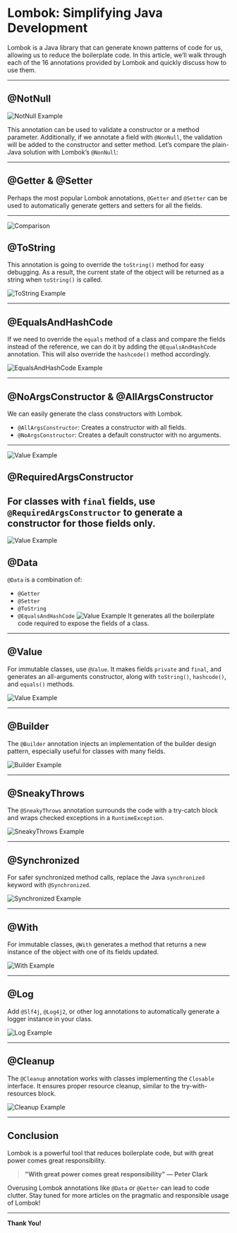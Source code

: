 # Lombok: Simplifying Java Development

Lombok is a Java library that can generate known patterns of code for us, allowing us to reduce the boilerplate code. In this article, we’ll walk through each of the 16 annotations provided by Lombok and quickly discuss how to use them.

---

## @NotNull
![NotNull Example](https://miro.medium.com/v2/resize:fit:828/format:webp/1*2KDNfqUWDKIj0CxweHo7BQ.png)

This annotation can be used to validate a constructor or a method parameter. Additionally, if we annotate a field with `@NonNull`, the validation will be added to the constructor and setter method. Let’s compare the plain-Java solution with Lombok’s `@NonNull`:



---

## @Getter & @Setter
Perhaps the most popular Lombok annotations, `@Getter` and `@Setter` can be used to automatically generate getters and setters for all the fields.

---
![Comparison](https://miro.medium.com/v2/resize:fit:828/format:webp/1*PjhVgJUS0BQr6nXAC-sPBA.png)

## @ToString
This annotation is going to override the `toString()` method for easy debugging. As a result, the current state of the object will be returned as a string when `toString()` is called.

![ToString Example](https://miro.medium.com/v2/resize:fit:828/format:webp/1*4BHPriFmNGp7clGp5CGvng.png)

---

## @EqualsAndHashCode
If we need to override the `equals` method of a class and compare the fields instead of the reference, we can do it by adding the `@EqualsAndHashCode` annotation. This will also override the `hashcode()` method accordingly.

![EqualsAndHashCode Example](https://miro.medium.com/v2/resize:fit:828/format:webp/1*HUwktJFiNoM1KNizjkZHpQ.png)

---

## @NoArgsConstructor & @AllArgsConstructor
We can easily generate the class constructors with Lombok. 
- `@AllArgsConstructor`: Creates a constructor with all fields.
- `@NoArgsConstructor`: Creates a default constructor with no arguments.

---
![Value Example](https://miro.medium.com/v2/resize:fit:828/format:webp/1*smkfbGQhJ-GALZ_c49aeCQ.png)

## @RequiredArgsConstructor
For classes with `final` fields, use `@RequiredArgsConstructor` to generate a constructor for those fields only.
---
![Value Example](https://miro.medium.com/v2/resize:fit:828/format:webp/1*hsi4AaRfy2GxThdLSA1WVA.png)

## @Data
`@Data` is a combination of:
- `@Getter`
- `@Setter`
- `@ToString`
- `@EqualsAndHashCode`
![Value Example](https://miro.medium.com/v2/resize:fit:828/format:webp/1*lM-wqdngHYb_dmbDGz9n6A.png)
It generates all the boilerplate code required to expose the fields of a class.

---

## @Value
For immutable classes, use `@Value`. It makes fields `private` and `final`, and generates an all-arguments constructor, along with `toString()`, `hashcode()`, and `equals()` methods.

![Value Example](https://miro.medium.com/v2/resize:fit:828/format:webp/1*mUi_Q53QwpOgNZqgZD6uEg.png)

---

## @Builder
The `@Builder` annotation injects an implementation of the builder design pattern, especially useful for classes with many fields.

![Builder Example](https://miro.medium.com/v2/resize:fit:828/format:webp/1*w8hNyjOS-tTRPmNMNznk7Q.png)

---

## @SneakyThrows
The `@SneakyThrows` annotation surrounds the code with a try-catch block and wraps checked exceptions in a `RuntimeException`.

![SneakyThrows Example](https://miro.medium.com/v2/resize:fit:828/format:webp/1*Ea8xOVd--bJSmBfO9MjTPg.png)

---

## @Synchronized
For safer synchronized method calls, replace the Java `synchronized` keyword with `@Synchronized`.

![Synchronized Example](https://miro.medium.com/v2/resize:fit:828/format:webp/1*BJDogk8E01zwQ1_EYriPtg.png)

---

## @With
For immutable classes, `@With` generates a method that returns a new instance of the object with one of its fields updated.

![With Example](https://miro.medium.com/v2/resize:fit:828/format:webp/1*WFtEBOMcTA9YLBvHIFLM_w.png)

---

## @Log
Add `@Slf4j`, `@Log4j2`, or other log annotations to automatically generate a logger instance in your class.

![Log Example](https://miro.medium.com/v2/resize:fit:828/format:webp/1*TP06WUavNkmIqjRpX6jlsw.png)

---

## @Cleanup
The `@Cleanup` annotation works with classes implementing the `Closable` interface. It ensures proper resource cleanup, similar to the try-with-resources block.

![Cleanup Example](https://miro.medium.com/v2/resize:fit:828/format:webp/1*Yh2NrdkjZyeLMIzrR__xpw.png)

---

## Conclusion
Lombok is a powerful tool that reduces boilerplate code, but with great power comes great responsibility.

> **"With great power comes great responsibility" — Peter Clark**

Overusing Lombok annotations like `@Data` or `@Getter` can lead to code clutter. Stay tuned for more articles on the pragmatic and responsible usage of Lombok!

---


**Thank You!**
